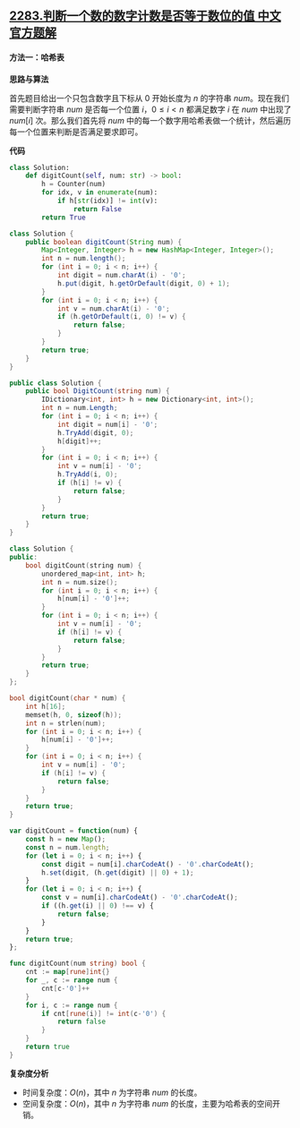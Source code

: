 ## [2283.判断一个数的数字计数是否等于数位的值 中文官方题解](https://leetcode.cn/problems/check-if-number-has-equal-digit-count-and-digit-value/solutions/100000/pan-duan-yi-ge-shu-de-shu-zi-ji-shu-shi-ozwa7)
#### 方法一：哈希表

**思路与算法**

首先题目给出一个只包含数字且下标从 $0$ 开始长度为 $n$ 的字符串 $\textit{num}$。现在我们需要判断字符串 $\textit{num}$ 是否每一个位置 $i$，$0 \le i < n$ 都满足数字 $i$ 在 $\textit{num}$ 中出现了 $\textit{num}[i]$ 次。那么我们首先将 $\textit{num}$ 中的每一个数字用哈希表做一个统计，然后遍历每一个位置来判断是否满足要求即可。

**代码**

```Python [sol1-Python3]
class Solution:
    def digitCount(self, num: str) -> bool:
        h = Counter(num)
        for idx, v in enumerate(num):
            if h[str(idx)] != int(v):
                return False
        return True
```

```Java [sol1-Java]
class Solution {
    public boolean digitCount(String num) {
        Map<Integer, Integer> h = new HashMap<Integer, Integer>();
        int n = num.length();
        for (int i = 0; i < n; i++) {
            int digit = num.charAt(i) - '0';
            h.put(digit, h.getOrDefault(digit, 0) + 1);
        }
        for (int i = 0; i < n; i++) {
            int v = num.charAt(i) - '0';
            if (h.getOrDefault(i, 0) != v) {
                return false;
            }
        }
        return true;
    }
}
```

```C# [sol1-C#]
public class Solution {
    public bool DigitCount(string num) {
        IDictionary<int, int> h = new Dictionary<int, int>();
        int n = num.Length;
        for (int i = 0; i < n; i++) {
            int digit = num[i] - '0';
            h.TryAdd(digit, 0);
            h[digit]++;
        }
        for (int i = 0; i < n; i++) {
            int v = num[i] - '0';
            h.TryAdd(i, 0);
            if (h[i] != v) {
                return false;
            }
        }
        return true;
    }
}
```

```C++ [sol1-C++]
class Solution {
public:
    bool digitCount(string num) {
        unordered_map<int, int> h;
        int n = num.size();
        for (int i = 0; i < n; i++) {
            h[num[i] - '0']++;
        }
        for (int i = 0; i < n; i++) {
            int v = num[i] - '0';
            if (h[i] != v) {
                return false;
            }
        }
        return true;
    }
};
```

```C [sol1-C]
bool digitCount(char * num) {
    int h[16];
    memset(h, 0, sizeof(h));
    int n = strlen(num);
    for (int i = 0; i < n; i++) {
        h[num[i] - '0']++;
    }
    for (int i = 0; i < n; i++) {
        int v = num[i] - '0';
        if (h[i] != v) {
            return false;
        }
    }
    return true;
}
```

```JavaScript [sol1-JavaScript]
var digitCount = function(num) {
    const h = new Map();
    const n = num.length;
    for (let i = 0; i < n; i++) {
        const digit = num[i].charCodeAt() - '0'.charCodeAt();
        h.set(digit, (h.get(digit) || 0) + 1);
    }
    for (let i = 0; i < n; i++) {
        const v = num[i].charCodeAt() - '0'.charCodeAt();
        if ((h.get(i) || 0) !== v) {
            return false;
        }
    }
    return true;
};
```

```go [sol1-Golang]
func digitCount(num string) bool {
    cnt := map[rune]int{}
    for _, c := range num {
        cnt[c-'0']++
    }
    for i, c := range num {
        if cnt[rune(i)] != int(c-'0') {
            return false
        }
    }
    return true
}
```

**复杂度分析**

- 时间复杂度：$O(n)$，其中 $n$ 为字符串 $\textit{num}$ 的长度。
- 空间复杂度：$O(n)$，其中 $n$ 为字符串 $\textit{num}$ 的长度，主要为哈希表的空间开销。